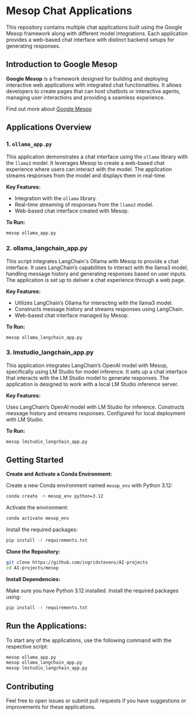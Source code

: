 # Mesop Chat Applications

This repository contains multiple chat applications built using the Google Mesop framework along with different model integrations. Each application provides a web-based chat interface with distinct backend setups for generating responses.

## Introduction to Google Mesop

**Google Mesop** is a framework designed for building and deploying interactive web applications with integrated chat functionalities. It allows developers to create pages that can host chatbots or interactive agents, managing user interactions and providing a seamless experience.

Find out more about [Google Mesop](https://google.github.io/mesop/)

## Applications Overview

### 1. `ollama_app.py`

This application demonstrates a chat interface using the `ollama` library with the `llama3` model. It leverages Mesop to create a web-based chat experience where users can interact with the model. The application streams responses from the model and displays them in real-time.

**Key Features:**
- Integration with the `ollama` library.
- Real-time streaming of responses from the `llama3` model.
- Web-based chat interface created with Mesop.

**To Run:**
```bash
mesop ollama_app.py
```

### 2. ollama_langchain_app.py
This script integrates LangChain's Ollama with Mesop to provide a chat interface. It uses LangChain’s capabilities to interact with the llama3 model, handling message history and generating responses based on user inputs. The application is set up to deliver a chat experience through a web page.

**Key Features:**
- Utilizes LangChain’s Ollama for interacting with the llama3 model.
- Constructs message history and streams responses using LangChain.
- Web-based chat interface managed by Mesop.

**To Run:**
```bash
mesop ollama_langchain_app.py
```

### 3. lmstudio_langchain_app.py
This application integrates LangChain’s OpenAI model with Mesop, specifically using LM Studio for model inference. It sets up a chat interface that interacts with the LM Studio model to generate responses. The application is designed to work with a local LM Studio inference server.

**Key Features:**

Uses LangChain’s OpenAI model with LM Studio for inference.
Constructs message history and streams responses.
Configured for local deployment with LM Studio.

**To Run:**

```bash
mesop lmstudio_langchain_app.py
```

## Getting Started

**Create and Activate a Conda Environment:**

Create a new Conda environment named `mesop_env` with Python 3.12:

```bash
conda create -n mesop_env python=3.12
```

Activate the environment:

```bash
conda activate mesop_env
```

Install the required packages:

```bash
pip install -r requirements.txt
```

**Clone the Repository:**
    
```bash
git clone https://github.com/ingridstevens/AI-projects
cd AI-projects/mesop
```
**Install Dependencies:**

Make sure you have Python 3.12 installed. Install the required packages using:

```bash
pip install -r requirements.txt
```


## Run the Applications:

To start any of the applications, use the following command with the respective script:

```bash
mesop ollama_app.py
mesop ollama_langchain_app.py
mesop lmstudio_langchain_app.py
```

## Contributing
Feel free to open issues or submit pull requests if you have suggestions or improvements for these applications.
